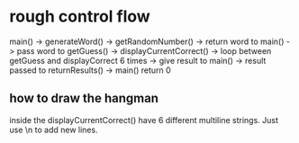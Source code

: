 # rough control flow

main() -> generateWord() -> getRandomNumber() -> return word to main() -> pass word to getGuess() -> displayCurrentCorrect() -> loop between getGuess and displayCorrect 6 times -> give result to main() -> result passed to returnResults() -> main() return 0

## how to draw the hangman

inside the displayCurrentCorrect() have 6 different multiline strings. Just use \n to add new lines.

